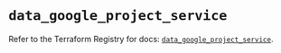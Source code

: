 # `data_google_project_service`

Refer to the Terraform Registry for docs: [`data_google_project_service`](https://registry.terraform.io/providers/hashicorp/google/6.11.0/docs/data-sources/project_service).
